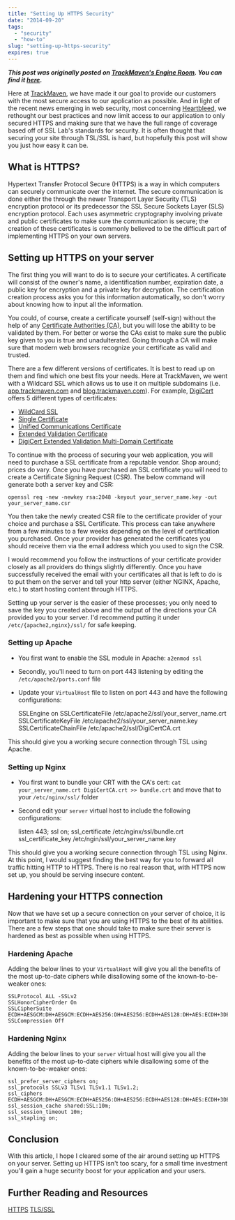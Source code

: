```yaml
---
title: "Setting Up HTTPS Security"
date: "2014-09-20"
tags:
  - "security"
  - "how-to"
slug: "setting-up-https-security"
expires: true
---
```


**_This post was originally posted on [TrackMaven's Engine Room](http://engineroom.trackmaven.com). You can find it [here](http://engineroom.trackmaven.com/blog/setting-up-https-security/)._**

Here at [TrackMaven](http://trackmaven.com), we have made it our goal to provide our customers with the most secure access to our application as possible. And in light of the recent news emerging in web security, most concerning [Heartbleed](http://heartbleed.com/), we rethought our best practices and now limit access to our application to only secured HTTPS and making sure that we have the full range of coverage based off of SSL Lab's standards for security. It is often thought that securing your site through TSL/SSL is hard, but hopefully this post will show you just how easy it can be.

## What is HTTPS?

Hypertext Transfer Protocol Secure (HTTPS) is a way in which computers can securely communicate over the internet. The secure communication is done either the through the newer Transport Layer Security (TLS) encryption protocol or its predecessor the SSL Secure Sockets Layer (SLS) encryption protocol. Each uses asymmetric cryptography involving private and public certificates to make sure the communication is secure; the creation of these certificates is commonly believed to be the difficult part of implementing HTTPS on your own servers.

## Setting up HTTPS on your server

The first thing you will want to do is to secure your certificates. A certificate will consist of the owner's name, a identification number, expiration date, a public key for encryption and a private key for decryption. The certification creation process asks you for this information automatically, so don't worry about knowing how to input all the information.

You could, of course, create a certificate yourself (self-sign) without the help of any [Certificate Authorities (CA)](http://www.sslshopper.com/certificate-authority-reviews.html), but you will lose the ability to be validated by them. For better or worse the CAs exist to make sure the public key given to you is true and unadulterated. Going through a CA will make sure that modern web browsers recognize your certificate as valid and trusted.

There are a few different versions of certificates. It is best to read up on them and find which one best fits your needs. Here at TrackMaven, we went with a Wildcard SSL which allows us to use it on multiple subdomains (i.e. [app.trackmaven.com](https://app.trackmaven.com) and [blog.trackmaven.com](http://blog.trackmaven.com)). For example, [DigiCert](https://www.digicert.com/) offers 5 different types of certificates:

- [WildCard SSL](https://www.digicert.com/wildcard-ssl-certificates.htm)
- [Single Certificate](https://www.digicert.com/ssl-certificate.htm)
- [Unified Communications Certificate](https://www.digicert.com/unified-communications-ssl-tls.htm)
- [Extended Validation Certificate](https://www.digicert.com/ev-ssl-certification.htm)
- [DigiCert Extended Validation Multi-Domain Certificate](http://www.digicert.com/ev-multi-domain-ssl.htm)

To continue with the process of securing your web application, you will need to purchase a SSL certificate from a reputable vendor. Shop around; prices do vary. Once you have purchased an SSL certificate you will need to create a Certificate Signing Request (CSR). The below command will generate both a server key and CSR:

    openssl req -new -newkey rsa:2048 -keyout your_server_name.key -out your_server_name.csr

You then take the newly created CSR file to the certificate provider of your choice and purchase a SSL Certificate. This process can take anywhere from a few minutes to a few weeks depending on the level of certification you purchased. Once your provider has generated the certificates you should receive them via the email address which you used to sign the CSR.

I would recommend you follow the instructions of your certificate provider closely as all providers do things slightly differently. Once you have successfully received the email with your certificates all that is left to do is to put them on the server and tell your http server (either NGINX, Apache, etc.) to start hosting content through HTTPS.

Setting up your server is the easier of these processes; you only need to save the key you created above and the output of the directions your CA provided you to your server. I'd recommend putting it under `/etc/{apache2,nginx}/ssl/` for safe keeping.

### Setting up Apache

- You first want to enable the SSL module in Apache: `a2enmod ssl`
- Secondly, you'll need to turn on port 443 listening by editing the `/etc/apache2/ports.conf` file
- Update your `VirtualHost` file to listen on port 443 and have the following configurations:

  SSLEngine on
  SSLCertificateFile /etc/apache2/ssl/your_server_name.crt
  SSLCertificateKeyFile /etc/apache2/ssl/your_server_name.key
  SSLCertificateChainFile /etc/apache2/ssl/DigiCertCA.crt

This should give you a working secure connection through TSL using Apache.

### Setting up Nginx

- You first want to bundle your CRT with the CA's cert: `cat your_server_name.crt DigiCertCA.crt >> bundle.crt` and move that to your `/etc/nginx/ssl/` folder
- Second edit your `server` virtual host to include the following configurations:

  listen 443;
  ssl on;
  ssl_certificate /etc/nginx/ssl/bundle.crt
  ssl_certificate_key /etc/ngin/ssl/your_server_name.key

This should give you a working secure connection through TSL using Nginx. At this point, I would suggest finding the best way for you to forward all traffic hitting HTTP to HTTPS. There is no real reason that, with HTTPS now set up, you should be serving insecure content.

## Hardening your HTTPS connection

Now that we have set up a secure connection on your server of choice, it is important to make sure that you are using HTTPS to the best of its abilities. There are a few steps that one should take to make sure their server is hardened as best as possible when using HTTPS.

### Hardening Apache

Adding the below lines to your `VirtualHost` will give you all the benefits of the most up-to-date ciphers while disallowing some of the known-to-be-weaker ones:

    SSLProtocol ALL -SSLv2
    SSLHonorCipherOrder On
    SSLCipherSuite ECDH+AESGCM:DH+AESGCM:ECDH+AES256:DH+AES256:ECDH+AES128:DH+AES:ECDH+3DES:DH+3DES:RSA+AESGCM:RSA+AES:RSA+3DES:!aNULL:!MD5:!DSS
    SSLCompression Off

### Hardening Nginx

Adding the below lines to your `server` virtual host will give you all the benefits of the most up-to-date ciphers while disallowing some of the known-to-be-weaker ones:

    ssl_prefer_server_ciphers on;
    ssl_protocols SSLv3 TLSv1 TLSv1.1 TLSv1.2;
    ssl_ciphers ECDH+AESGCM:DH+AESGCM:ECDH+AES256:DH+AES256:ECDH+AES128:DH+AES:ECDH+3DES:DH+3DES:RSA+AESGCM:RSA+AES:RSA+3DES:!aNULL:!MD5:!DSS:!AES256;
    ssl_session_cache shared:SSL:10m;
    ssl_session_timeout 10m;
    ssl_stapling on;

## Conclusion

With this article, I hope I cleared some of the air around setting up HTTPS on your server. Setting up HTTPS isn't too scary, for a small time investment you'll gain a huge security boost for your application and your users.

## Further Reading and Resources

[HTTPS](http://en.wikipedia.org/wiki/HTTP_Secure)
[TLS/SSL](http://en.wikipedia.org/wiki/Transport_Layer_Security)

